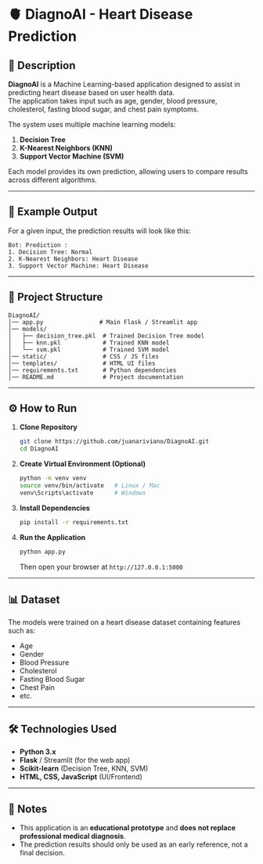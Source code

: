 # 🫀 DiagnoAI - Heart Disease Prediction  

## 📌 Description  
**DiagnoAI** is a Machine Learning-based application designed to assist in predicting heart disease based on user health data.  
The application takes input such as age, gender, blood pressure, cholesterol, fasting blood sugar, and chest pain symptoms.  

The system uses multiple machine learning models:  
1. **Decision Tree**  
2. **K-Nearest Neighbors (KNN)**  
3. **Support Vector Machine (SVM)**  

Each model provides its own prediction, allowing users to compare results across different algorithms.  

---

## 🚀 Example Output  
For a given input, the prediction results will look like this:  

```
Bot: Prediction :
1. Decision Tree: Normal
2. K-Nearest Neighbors: Heart Disease
3. Support Vector Machine: Heart Disease
```

---

## 📂 Project Structure  
```
DiagnoAI/
│── app.py                # Main Flask / Streamlit app
│── models/
│   ├── decision_tree.pkl  # Trained Decision Tree model
│   ├── knn.pkl            # Trained KNN model
│   └── svm.pkl            # Trained SVM model
│── static/                # CSS / JS files
│── templates/             # HTML UI files
│── requirements.txt       # Python dependencies
│── README.md              # Project documentation
```

---

## ⚙️ How to Run  

1. **Clone Repository**
   ```bash
   git clone https://github.com/juanariviano/DiagnoAI.git
   cd DiagnoAI
   ```

2. **Create Virtual Environment (Optional)**
   ```bash
   python -m venv venv
   source venv/bin/activate   # Linux / Mac
   venv\Scripts\activate      # Windows
   ```

3. **Install Dependencies**
   ```bash
   pip install -r requirements.txt
   ```

4. **Run the Application**
   ```bash
   python app.py
   ```
   Then open your browser at `http://127.0.0.1:5000`

---

## 📊 Dataset  
The models were trained on a heart disease dataset containing features such as:  
- Age  
- Gender  
- Blood Pressure  
- Cholesterol  
- Fasting Blood Sugar  
- Chest Pain  
- etc.  

---

## 🛠 Technologies Used  
- **Python 3.x**  
- **Flask** / Streamlit (for the web app)  
- **Scikit-learn** (Decision Tree, KNN, SVM)  
- **HTML, CSS, JavaScript** (UI/Frontend)  

---

## 📌 Notes  
- This application is an **educational prototype** and **does not replace professional medical diagnosis**.  
- The prediction results should only be used as an early reference, not a final decision.  
